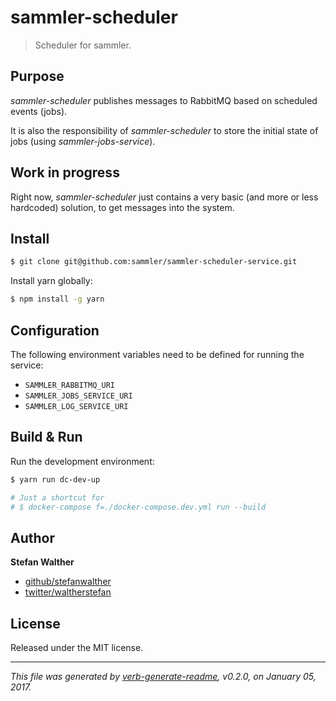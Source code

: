# sammler-scheduler

> Scheduler for sammler.

## Purpose

<!-- Purpose -->

_sammler-scheduler_ publishes messages to RabbitMQ based on scheduled events (jobs).

It is also the responsibility of _sammler-scheduler_ to store the initial state of jobs (using _sammler-jobs-service_).

## Work in progress

Right now, _sammler-scheduler_ just contains a very basic (and more or less hardcoded) solution, to get messages into the system.

## Install

```sh
$ git clone git@github.com:sammler/sammler-scheduler-service.git
```

Install yarn globally:

```sh
$ npm install -g yarn
```

## Configuration

The following environment variables need to be defined for running the service:

* `SAMMLER_RABBITMQ_URI`
* `SAMMLER_JOBS_SERVICE_URI`
* `SAMMLER_LOG_SERVICE_URI`

## Build & Run

Run the development environment:

```sh
$ yarn run dc-dev-up

# Just a shortcut for 
# $ docker-compose f=./docker-compose.dev.yml run --build
```

## Author

**Stefan Walther**

* [github/stefanwalther](https://github.com/stefanwalther)
* [twitter/waltherstefan](http://twitter.com/waltherstefan)

## License

Released under the MIT license.

***

_This file was generated by [verb-generate-readme](https://github.com/verbose/verb-generate-readme), v0.2.0, on January 05, 2017._